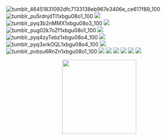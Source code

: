 ![tumblr_46451831092dfc7133138eb967e3406e_ce617f89_100](https://github.com/rainbowcircus/rainbowcircus/assets/116705019/fb4a405c-8c44-4440-9535-ecc8f1c33dd3)
![tumblr_pu5rdnjdTI1xbgu08o1_100](https://github.com/rainbowcircus/rainbowcircus/assets/116705019/cc627b08-f5d3-4b4b-8622-652dc7b2c2c0)
![](https://external-media.spacehey.net/media/s_L5HuSufaXfriSU299-Su0bmm9zMDd1vDZCTc4vz-Vw=/https://64.media.tumblr.com/fcd999b300b99ac02bd35cbbec8af3a7/9ce9bcb1e97a6663-8d/s100x200/c28502708aa6354a225203da62627e2cb0d6cc81.gifv)
![tumblr_pyq3b2nMMX1xbgu08o3_100](https://github.com/rainbowcircus/rainbowcircus/assets/116705019/b8109b89-2c03-42ee-bc78-28b93d49efc7)
![](https://external-media.spacehey.net/media/sXE2dpjR5JZqlvEklo2tviKfstk-LK0Bnr9Elhq-qhO8=/https://y2k.neocities.org/stamps/tuxedosam.png)
![tumblr_pug02k7oZf1xbgu08o1_100](https://github.com/rainbowcircus/rainbowcircus/assets/116705019/d34501e5-706f-414c-be4a-ac7cfec198e9)
![](https://external-media.spacehey.net/media/sJeGdbN84qjpOW3GV2YXjqm1tX0BuP3X5ua0Y7ynAOmc=/https://files.catbox.moe/pl2p2z.png)
![tumblr_pyq4zyTebz1xbgu08o4_100](https://github.com/rainbowcircus/rainbowcircus/assets/116705019/f0b01571-03b2-4d14-9a3c-3dbecb9856e8)
![](https://external-media.spacehey.net/media/s82U9KjG2wtRI-T157lTVGySkGzhbXYfCWeBwz1WOlhQ=/https://supplies.ju.mp/assets/images/gallery01/19b03352_original.gif?v=9163b103)
![tumblr_pyq3xrkOQL1xbgu08o4_100](https://github.com/rainbowcircus/rainbowcircus/assets/116705019/e50afba6-9872-423d-bbfd-a03cc16ff10d)
![](https://external-media.spacehey.net/media/sXXUhb_h6o0j49P2Ppp812_g0Rj_R2f3QtfmbWFHcl6g=/https://y2k.neocities.org/stamps/tumblr_inline_pe6lw0vkoA1v11djx_1280.gif)
![tumblr_pvbsu6RnZn1xbgu08o1_100](https://github.com/rainbowcircus/rainbowcircus/assets/116705019/b7f46b0e-b7c8-4d82-967b-97ac01744e86)
![](https://external-media.spacehey.net/media/sQOdE_HDOqYy3o02jfCVkoA79kXkGH4r8poJZH9Sp3Qw=/https://supplies.ju.mp/assets/images/gallery02/b3829f51_original.png?v=9163b103)
![](https://external-media.spacehey.net/media/sGmlWPEXEl_OfmfC31ooU7EXzvEuEMUhMgN6kUJaGtt4=/https://64.media.tumblr.com/ac55b1666a01b9faacbb7913d63e11de/014230e4e29353bf-50/s100x200/7dd33505f2f7948d3ef0007da54ec6f5388e7d9b.png)
![](https://external-media.spacehey.net/media/sHQyW7vodYL-f4tNqMe36YPCUQhOcxx-OjXgxpYSM1jo=/https://supplies.ju.mp/assets/images/gallery02/1c2e8e75_original.gif?v=9163b103)
![](https://64.media.tumblr.com/69a9a3f88d805230329650cd66dae4ed/68aa877d24820849-c5/s100x200/ea98df11018447ef7b299485a9caf0c00710db05.pnj)
![](https://64.media.tumblr.com/0107ab7886fb5b00797c8b9b501ca073/tumblr_px6o34KUVY1xbgu08o1_100.png)
![](https://64.media.tumblr.com/ccff046e83e0d19ad092ab0149de5607/2ff157bba09d29e3-13/s100x200/6783b6481aa4f07fcab62d86ee6395f0bbe0db4e.gifv)
<p align="center">
  <img width="200" height="200" src="https://files.catbox.moe/965a5f.gif">
</p>
